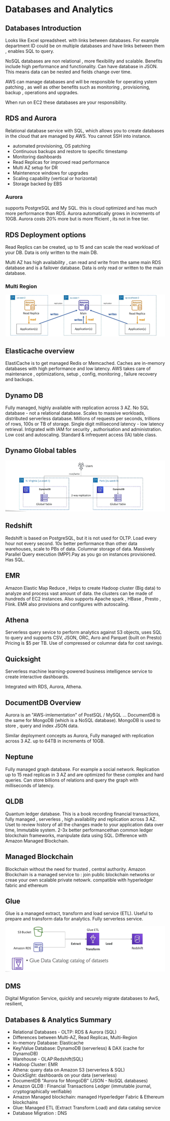 # Databases and Analytics

## Databases Introduction

Looks like Excel spreadsheet. with links between databases. For example department ID could be on multiple databases and have links between them , enables SQL to query.

NoSQL databases are non relational , more flexibility and scalable. Benefits include high performance and functionality. Can have database in JSON. This means data can be nested and fields change over time.

AWS can manage databases and will be responsible for operating ystem patching , as well as other benefits such as monitoring , provisioning, backup , operations and upgrades.

When run on EC2 these databases are your responsibility.

## RDS and Aurora

Relational database service with SQL, which allows you to create databases in the cloud that are managed by AWS. You cannot SSH into instance.

- automated provisioning, OS patching
- Continuous backups and restore to specific timestamp
- Monitoring dashboards
- Read Replicas for improved read performance
- Multi AZ setup for DR
- Maintenence windows for upgrades
- Scaling capability (vertical or horizontal)
- Storage backed by EBS

###  Aurora

supports PostgreSQL and My SQL. this is cloud optimized and has much more performance than RDS. Aurora automatically grows in increments of 10GB. Aurora costs 20% more but is more fficient , its not in free tier.

## RDS Deployment options

Read Replics can be created, up to 15 and can scale the read workload of your DB. Data is only written to the main DB.

Multi AZ has high availability , can read and write from the same main RDS database and is a failover database. Data is only read or written to the main database.

### Multi Region

![Alt text](pics/multiregion.PNG "a title")

## Elasticache overview

ElastiCache is to get managed Redis or Memcached. Caches are in-memory databases with high performance and low latency. AWS takes care of maintenance , optimizations, setup , config, monitoring , failure recovery and backups.

## Dynamo DB

Fully managed, highly available with replication across 3 AZ. No SQL database - not a relational database. Scales to massive workloads, distributed serverless database. Millions of requests per seconds, trillions of rows, 100s or TB of storage. Single digit millisecond latency - low latency retrieval. Intigrated with IAM for security , authorisation and administration. Low cost and autoscaling. Standard & infrequent access (IA) table class.

## Dynamo Global tables

![Alt text](pics/globaltable.PNG "a title")

## Redshift

Redshift is based on PostgreSQL, but it is not used for OLTP. Load every hour not every second. 10x better performance than other data warehouses, scale to PBs of data. Columnar storage of data. Massively Parallel Query execution (MPP).Pay as you go on instances provisioned. Has SQL.

## EMR

Amazon Elastic Map Reduce , Helps to create Hadoop cluster (Big data) to analyze and process vast amount of data. the clusters can be made of hundreds of EC2 instances. Also supports Apache spark , HBase , Presto , Flink. EMR also provisions and configures with autoscaling.

## Athena

Serverless query sevice to perform analytics against S3 objects, uses SQL to query and supports CSV, JSON, ORC, Avro and Parquet (built on Presto) Pricing is $5 per TB. Use of compressed or columnar data for cost savings.

## Quicksight

Serverless machine learning-powered business intelligence service to create interactive dashboards.

Integrated with RDS, Aurora, Athena.

## DocumentDB Overview

Aurora is an "AWS-imlementation" of PostSQL / MySQL ... DocumentDB is the same for MongoDB (which is a NoSQL database). MongoDB is used to store , query and index JSON data.

Similar deployment concepts as Aurora, Fully managed with replication across 3 AZ. up to 64TB in increments of 10GB.

## Neptune

Fully managed graph database. For example a social network. Replication up to 15 read replicas in 3 AZ and are optimized for these complex and hard queries. Can store billions of relations and query the graph with milliseconds of latency.

## QLDB

Quantum ledger database. This is a book recording financial transactions, fully managed , serverless , high availability and replication across 3 AZ. Uset to review history of all the changes made to your application data over time, Immutable system.
2-3x better performancethan common ledger blockchain frameworks, manipulate data using SQL. Difference with Amazon Managed Blockchain.

## Managed Blockchain

Blockchain without the need for trusted , central authority. Amazon Blockchain is a managed service to : join public blockchain networks or creae your own scalable private netowrk. compatible with hyperledger fabric and ethereum

## Glue

Glue is a managed extract, transform and load service (ETL). Useful to prepare and transform data for analytics. Fully serverless service.

![Alt text](pics/glue.PNG "a title")

## DMS

Digital Migration Service,  quickly and securely migrate databases to AwS, resilient,

## Databases & Analytics Summary

- Relational Databases - OLTP: RDS & Aurora (SQL)
- Differences between  Multi-AZ, Read Replicas, Multi-Region
- In-memory Database: Elasticache
- Key/Value Database: DynamoDB (serverless) & DAX (cache for DynamoDB)
- Warehouse - OLAP:Redshift(SQL)
- Hadoop Cluster: EMR
- Athena: query data on Amazon S3 (serverless & SQL)
- QuickSight: dashboards on your data (serverless)
- DocumentDB "Aurora for MongoDB" (JSON - NoSQL databases)
- Amazon QLDB : Financial Transactions Ledger (immutable journal, cryptographically verifiable)
- Amazon Managed blockchain: managed Hyperledger Fabric & Ethereum blockchains
- Glue: Managed ETL (Extract Transform Load) and data catalog service
- Database Migration : DNS